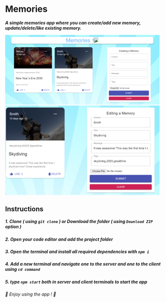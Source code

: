 # Memories
***A simple memories app where you can create/add new memory, update/delete/like existing memory.***

<img src="images/1.png" width=500>
<img src="images/2.png" width=500>

## Instructions
##### 1. Clone ***( using `git clone` )*** or Download the folder ***( using ***`Download ZIP`*** option )*** #####
##### 2. Open your code editor and add the project folder #####
##### 3. Open the terminal and install all required dependencies with ***`npm i`*** #####
##### 4. Add a new terminal and navigate one to the server and one to the client using ***`cd command`*** #####
##### 5. type ***`npm start`*** both in server and client terminals to start the app #####

 ###### 📌 *Enjoy using the app !* 📌 ######
